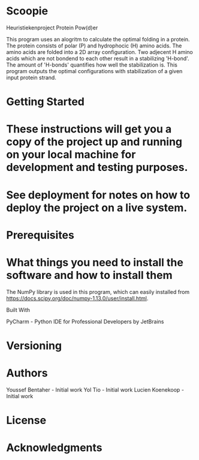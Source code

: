 # Scoopie
Heuristiekenproject Protein Pow(d)er

This program uses an alogritm to calculate the optimal folding in a protein. The protein consists of polar (P) and hydrophocic (H)
amino acids. The amino acids are folded into a 2D array configuration. Two adjecent H amino acids which are not bondend to each other
result in a stabilizing 'H-bond'. The amount of 'H-bonds' quantifies how well the stabilization is. This program outputs the optimal
configurations with stabilization of a given input protein strand.

# Getting Started

# These instructions will get you a copy of the project up and running on your local machine for development and testing purposes. 
# See deployment for notes on how to deploy the project on a live system.

# Prerequisites

# What things you need to install the software and how to install them

The NumPy library is used in this program, which can easily installed from https://docs.scipy.org/doc/numpy-1.13.0/user/install.html.

Built With

PyCharm - Python IDE for Professional Developers by JetBrains

# Versioning

# Authors

Youssef Bentaher - Initial work
Yol Tio - Initial work
Lucien Koenekoop - Initial work

# License


# Acknowledgments
